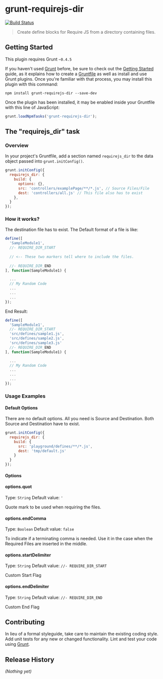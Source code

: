 # grunt-requirejs-dir

[![Build Status](https://travis-ci.org/vasumahesh1/grunt-requirejs-dir.svg?branch=master)](https://travis-ci.org/vasumahesh1/grunt-requirejs-dir)

> Create define blocks for Require JS from a directory containing files.

## Getting Started
This plugin requires Grunt `~0.4.5`

If you haven't used [Grunt](http://gruntjs.com/) before, be sure to check out the [Getting Started](http://gruntjs.com/getting-started) guide, as it explains how to create a [Gruntfile](http://gruntjs.com/sample-gruntfile) as well as install and use Grunt plugins. Once you're familiar with that process, you may install this plugin with this command:

```shell
npm install grunt-requirejs-dir --save-dev
```

Once the plugin has been installed, it may be enabled inside your Gruntfile with this line of JavaScript:

```js
grunt.loadNpmTasks('grunt-requirejs-dir');
```

## The "requirejs_dir" task

### Overview
In your project's Gruntfile, add a section named `requirejs_dir` to the data object passed into `grunt.initConfig()`.

```js
grunt.initConfig({
  requirejs_dir: {
    build: {
      options: {},
      src: 'controllers/examplePage/**/*.js', // Source Files/File
      dest: 'controllers/all.js' // This file also has to exist
    },
  }
});
```

### How it works?
The destination file has to exist. The Default format of a file is like:
```js
define([
  'SampleModule1',
  //- REQUIRE_DIR_START
  
  // <-- These two markers tell where to include the files.
  
  //- REQUIRE_DIR_END
], function(SampleModule1) {

  ...
  // My Random Code
  ...
  ...
  ...
});
```

End Result:
```js
define([
  'SampleModule1',
  //- REQUIRE_DIR_START
  'src/defines/sample1.js',
  'src/defines/sample2.js',
  'src/defines/sample3.js'
  //- REQUIRE_DIR_END
], function(SampleModule1) {

  ...
  // My Random Code
  ...
  ...
  ...
});

```

### Usage Examples

#### Default Options
There are no default options. All you need is Source and Destination. Both Source and Destination have to exist.

```js
grunt.initConfig({
  requirejs_dir: {
    build: {
      src: 'playground/defines/**/*.js',
      dest: 'tmp/default.js'
    }
  }
});
```

#### Options

#### options.quot
Type: `String`
Default value: `'`

Quote mark to be used when requiring the files.

#### options.endComma
Type: `Boolean`
Default value: `false`

To indicate if a terminating comma is needed. Use it in the case when the Required Files are inserted in the middle.

#### options.startDelimiter
Type: `String`
Default value: `//- REQUIRE_DIR_START`

Custom Start Flag

#### options.endDelimiter
Type: `String`
Default value: `//- REQUIRE_DIR_END`

Custom End Flag

## Contributing
In lieu of a formal styleguide, take care to maintain the existing coding style. Add unit tests for any new or changed functionality. Lint and test your code using [Grunt](http://gruntjs.com/).

## Release History
_(Nothing yet)_
